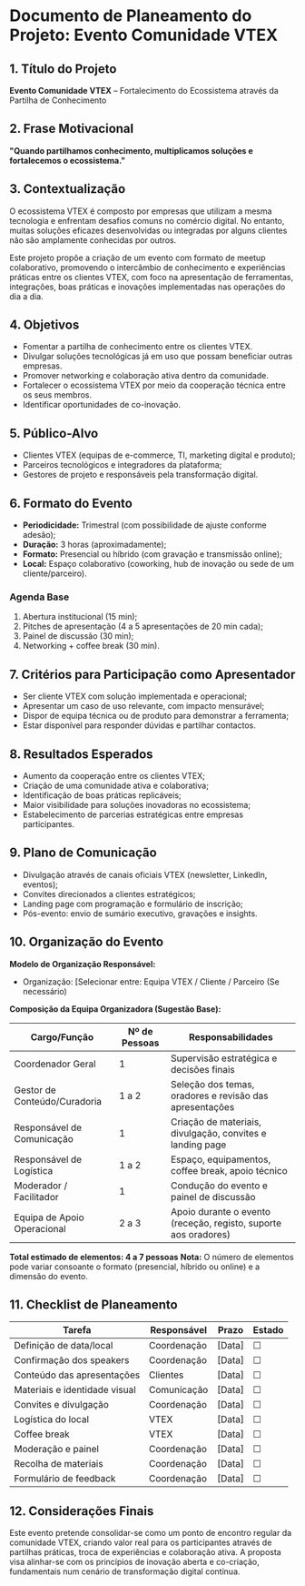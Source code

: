 # Documento de Planeamento do Projeto: Evento Comunidade VTEX

## 1. Título do Projeto
**Evento Comunidade VTEX** – Fortalecimento do Ecossistema através da Partilha de Conhecimento

## 2. Frase Motivacional
**"Quando partilhamos conhecimento, multiplicamos soluções e fortalecemos o ecossistema."**

## 3. Contextualização
O ecossistema VTEX é composto por empresas que utilizam a mesma tecnologia e enfrentam desafios comuns no comércio digital. No entanto, muitas soluções eficazes desenvolvidas ou integradas por alguns clientes não são amplamente conhecidas por outros.

Este projeto propõe a criação de um evento com formato de meetup colaborativo, promovendo o intercâmbio de conhecimento e experiências práticas entre os clientes VTEX, com foco na apresentação de ferramentas, integrações, boas práticas e inovações implementadas nas operações do dia a dia.

## 4. Objetivos
- Fomentar a partilha de conhecimento entre os clientes VTEX.
- Divulgar soluções tecnológicas já em uso que possam beneficiar outras empresas.
- Promover networking e colaboração ativa dentro da comunidade.
- Fortalecer o ecossistema VTEX por meio da cooperação técnica entre os seus membros.
- Identificar oportunidades de co-inovação.

## 5. Público-Alvo
- Clientes VTEX (equipas de e-commerce, TI, marketing digital e produto);
- Parceiros tecnológicos e integradores da plataforma;
- Gestores de projeto e responsáveis pela transformação digital.

## 6. Formato do Evento
- **Periodicidade:** Trimestral (com possibilidade de ajuste conforme adesão);
- **Duração:** 3 horas (aproximadamente);
- **Formato:** Presencial ou híbrido (com gravação e transmissão online);
- **Local:** Espaço colaborativo (coworking, hub de inovação ou sede de um cliente/parceiro).

### Agenda Base
1. Abertura institucional (15 min);
2. Pitches de apresentação (4 a 5 apresentações de 20 min cada);
3. Painel de discussão (30 min);
4. Networking + coffee break (30 min).

## 7. Critérios para Participação como Apresentador
- Ser cliente VTEX com solução implementada e operacional;
- Apresentar um caso de uso relevante, com impacto mensurável;
- Dispor de equipa técnica ou de produto para demonstrar a ferramenta;
- Estar disponível para responder dúvidas e partilhar contactos.

## 8. Resultados Esperados
- Aumento da cooperação entre os clientes VTEX;
- Criação de uma comunidade ativa e colaborativa;
- Identificação de boas práticas replicáveis;
- Maior visibilidade para soluções inovadoras no ecossistema;
- Estabelecimento de parcerias estratégicas entre empresas participantes.

## 9. Plano de Comunicação
- Divulgação através de canais oficiais VTEX (newsletter, LinkedIn, eventos);
- Convites direcionados a clientes estratégicos;
- Landing page com programação e formulário de inscrição;
- Pós-evento: envio de sumário executivo, gravações e insights.

## 10. Organização do Evento
**Modelo de Organização Responsável:**
- Organização: [Selecionar entre: Equipa VTEX / Cliente / Parceiro (Se necessário)

**Composição da Equipa Organizadora (Sugestão Base):**

| Cargo/Função                   | Nº de Pessoas | Responsabilidades                                                |
|-------------------------------|----------------|------------------------------------------------------------------|
| Coordenador Geral             | 1              | Supervisão estratégica e decisões finais                         |
| Gestor de Conteúdo/Curadoria | 1 a 2          | Seleção dos temas, oradores e revisão das apresentações          |
| Responsável de Comunicação   | 1              | Criação de materiais, divulgação, convites e landing page        |
| Responsável de Logística      | 1 a 2          | Espaço, equipamentos, coffee break, apoio técnico                |
| Moderador / Facilitador       | 1              | Condução do evento e painel de discussão                         |
| Equipa de Apoio Operacional   | 2 a 3          | Apoio durante o evento (receção, registo, suporte aos oradores) |


**Total estimado de elementos: 4 a 7 pessoas**
**Nota:** O número de elementos pode variar consoante o formato (presencial, híbrido ou online) e a dimensão do evento.

## 11. Checklist de Planeamento

| Tarefa | Responsável | Prazo | Estado |
|--------|-------------|--------|--------|
| Definição de data/local | Coordenação | [Data] | ☐ |
| Confirmação dos speakers | Coordenação | [Data] | ☐ |
| Conteúdo das apresentações | Clientes | [Data] | ☐ |
| Materiais e identidade visual | Comunicação | [Data] | ☐ |
| Convites e divulgação | Coordenação | [Data] | ☐ |
| Logística do local | VTEX | [Data] | ☐ |
| Coffee break | VTEX | [Data] | ☐ |
| Moderação e painel | Coordenação | [Data] | ☐ |
| Recolha de materiais | Coordenação | [Data] | ☐ |
| Formulário de feedback | Coordenação | [Data] | ☐ |

## 12. Considerações Finais
Este evento pretende consolidar-se como um ponto de encontro regular da comunidade VTEX, criando valor real para os participantes através de partilhas práticas, troca de experiências e colaboração ativa. A proposta visa alinhar-se com os princípios de inovação aberta e co-criação, fundamentais num cenário de transformação digital contínua.
